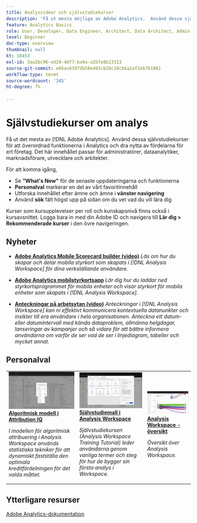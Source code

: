 ```yaml
---
title: Analysvideor och självstudiekurser
description: 'Få ut mesta möjliga av Adobe Analytics.  Använd dessa självstudiekurser för att överordnad funktionerna i Analytics och dra nytta av fördelarna för ert företag. Det här innehållet passar för administratörer, dataanalytiker, marknadsförare, utvecklare och arkitekter. '
feature: Analytics Basics
role: User, Developer, Data Engineer, Architect, Data Architect, Admin, Leader
level: Beginner
doc-type: overview
thumbnail: null
kt: 10453
exl-id: 3aa2bc96-ed20-46f7-ba9a-a2b7e8b23313
source-git-commit: e66ac6397db58e403cb2bc10cb6a2af2eb7b1081
workflow-type: tm+mt
source-wordcount: '345'
ht-degree: 7%

---
```




# Självstudiekurser om analys

Få ut det mesta av [!DNL Adobe Analytics].  Använd dessa självstudiekurser för att överordnad funktionerna i Analytics och dra nytta av fördelarna för ert företag. Det här innehållet passar för administratörer, dataanalytiker, marknadsförare, utvecklare och arkitekter.

För att komma igång,
* Se **&quot;What&#39;s New&quot;** för de senaste uppdateringarna och funktionerna
* **Personalval** markerar en del av vårt favoritinnehåll
* Utforska innehållet efter ämne och ämne i **vänster navigering**
* Använd **sök** fält högst upp på sidan om du vet vad du vill lära dig

Kurser som kursupplevelser per roll och kunskapsnivå finns också i kursavsnittet. Logga bara in med din Adobe ID och navigera till **Lär dig > Rekommenderade kurser** i den övre navigeringen.

## Nyheter

* **[Adobe Analytics Mobile Scorecard builder (video)](additional-tools/analytics-dashboards/adobe-analytics-dashboards-scorecard-builder.md)**
   *Läs om hur du skapar och delar mobila styrkort som skapats i [!DNL Analysis Workspace] för dina verkställande användare.*

* **[Adobe Analytics mobilstyrkortsapp](additional-tools/analytics-dashboards/adobe-analytics-dashboards-in-app-experience.md)**
   *Lär dig hur du laddar ned styrkortsprogrammet för mobila enheter och visar styrkort för mobila enheter som skapats i [!DNL Analysis Workspace].*

* **[Anteckningar på arbetsytan (video)](analysis-workspace/navigating-workspace-projects/annotations-in-analysis-workspace.md)**
   *Anteckningar i [!DNL Analysis Workspace] kan ni effektivt kommunicera kontextuella datanunkter och insikter till era användare i hela organisationen. Anteckna ett datum- eller datumintervall med kända dataproblem, allmänna helgdagar, lanseringar av kampanjer och så vidare för att bättre informera användarna om varför de ser vad de ser i linjediagram, tabeller och mycket annat.*

## Personalval

<table>
<tr>
  <td>
    <a href="analysis-workspace/attribution-iq/algorithmic-model-in-attribution-iq.md">
      <img alt="Algoritmisk modell i Attribution IQ" src="assets/36205.jpg" />
    </a>
    <div>
      <a href="analysis-workspace/attribution-iq/algorithmic-model-in-attribution-iq.md">
    <strong>Algoritmisk modell i Attribution IQ</strong>
    </a>
    </div>
    <p>
    <em>I modellen för algoritmisk attribuering i Analysis Workspace används statistiska tekniker för att dynamiskt fastställa den optimala kreditfördelningen för det valda måttet.</em>
    <p>
  </td>
   <td>
    <a href="analysis-workspace/navigating-workspace-projects/training-tutorial-template-in-analysis-workspace.md">
      <img alt="Självstudiemall i Analysis Workspace" src="assets/33773.jpg" />
    </a>
    <div>
      <a href="analysis-workspace/navigating-workspace-projects/training-tutorial-template-in-analysis-workspace.md">
    <strong>Självstudiemall i Analysis Workspace</strong>
    </a>
    </div>
    <p>
    <em>Självstudiekursen (Analysis Workspace Training Tutorial) leder användarna genom vanliga termer och steg för hur de bygger sin första analys i Workspace.</em>
    <p>
  </td>
  <td>
    <a href="analysis-workspace/analysis-workspace-basics/analysis-workspace-overview.md">
      <img alt="miniatyrbild för videon"Analysis Workspace Overview"" src="assets/thumb_analysis-workspace-overview.png" />
    </a>
    <div>
      <a href="analysis-workspace/analysis-workspace-basics/analysis-workspace-overview.md">
    <strong>Analysis Workspace - översikt</strong>
    </a>
    </div>
    <p>
    <em>Översikt över Analysis Workspace.</em>
    <p>
  </td>
</tr>
</table>

## Ytterligare resurser

[Adobe Analytics-dokumentation](https://experienceleague.adobe.com/docs/analytics.html)